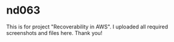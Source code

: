 # nd063

This is for project "Recoverability in AWS". I uploaded all required screenshots and files here. Thank you!
